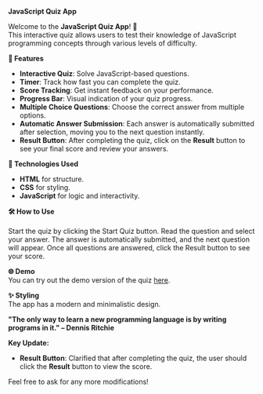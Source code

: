 **JavaScript Quiz App**

Welcome to the **JavaScript Quiz App**! 🎉<br>
This interactive quiz allows users to test their knowledge of JavaScript programming concepts through various levels of difficulty.

 **📌 Features**
- **Interactive Quiz**: Solve JavaScript-based questions.
- **Timer**: Track how fast you can complete the quiz.
- **Score Tracking**: Get instant feedback on your performance.
- **Progress Bar**: Visual indication of your quiz progress.
- **Multiple Choice Questions**: Choose the correct answer from multiple options.
- **Automatic Answer Submission**: Each answer is automatically submitted after selection, moving you to the next question instantly.
- **Result Button**: After completing the quiz, click on the **Result** button to see your final score and review your answers.

**🚀 Technologies Used**
- **HTML** for structure.
- **CSS** for styling.
- **JavaScript** for logic and interactivity.

**🛠 How to Use**<br>
<br>
Start the quiz by clicking the Start Quiz button.
Read the question and select your answer.
The answer is automatically submitted, and the next question will appear.
Once all questions are answered, click the Result button to see your score.

**🌐 Demo**<br>
You can try out the demo version of the quiz [here](https://web-challenge-quiz.netlify.app/quiz).

**✨ Styling**<br>
The app has a modern and minimalistic design.


**"The only way to learn a new programming language is by writing programs in it." – Dennis Ritchie**<br>

**Key Update:**<br>
- **Result Button**: Clarified that after completing the quiz, the user should click the **Result** button to view the score.<br>

Feel free to ask for any more modifications!
